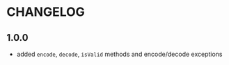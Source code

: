 CHANGELOG
=========

1.0.0
-----

* added `encode`, `decode`, `isValid` methods and encode/decode exceptions
